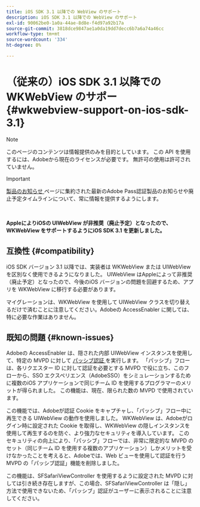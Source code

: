 ```yaml
---
title: iOS SDK 3.1 以降での WebView のサポート
description: iOS SDK 3.1 以降での WebView のサポート
exl-id: 90062be0-1a0a-44ae-8d8e-f4d97a92b17a
source-git-commit: 3818dce9847ae1a0da19dd7decc6b7a6a74a46cc
workflow-type: tm+mt
source-wordcount: '334'
ht-degree: 0%

---
```


# （従来の）iOS SDK 3.1 以降での WKWebView のサポー {#wkwebview-support-on-ios-sdk-3.1}

>[!NOTE]
>
>このページのコンテンツは情報提供のみを目的としています。 この API を使用するには、Adobeから現在のライセンスが必要です。 無許可の使用は許可されていません。

>[!IMPORTANT]
>
> [ 製品のお知らせ ](/help/authentication/product-announcements.md) ページに集約された最新のAdobe Pass認証製品のお知らせや廃止予定タイムラインについて、常に情報を提供するようにします。

</br>

**AppleによりiOSの UIWebView が非推奨（廃止予定）となったので、WKWebView をサポートするようにiOS SDK 3.1 を更新しました。**

## 互換性 {#compatibility}

iOS SDK バージョン 3.1 以降では、実装者は WKWebView または UIWebView を区別なく使用できるようになりました。 UIWebView はAppleによって非推奨（廃止予定）となったので、今後のiOS バージョンの問題を回避するため、アプリを WKWebView に移行する必要があります。

マイグレーションは、WKWebView を使用して UIWebView クラスを切り替えるだけで済むことに注意してください。Adobeの AccessEnabler に関しては、特に必要な作業はありません。

## 既知の問題 {#known-issues}

Adobeの AccessEnabler は、隠された内部 UIWebView インスタンスを使用して、特定の MVPD に対して [ パッシブ認証 ](/help/authentication/integration-guide-programmers/legacy/sso-access/sso-passive-authn.md) を実行します。 「パッシブ」フローは、各リクエスター ID に対して認証を必要とする MVPD で役に立ち、このフローから、SSO エクスペリエンス（AdobeSSO）をシミュレーションするために複数のiOS アプリケーションで同じチーム ID を使用するプログラマーのメリットが得られました。 この機能は、現在、限られた数の MVPD で使用されています。

この機能では、Adobeが認証 Cookie をキャプチャし、「パッシブ」フロー中に再生できる UIWebView の動作を使用しました。 WKWebView は、Adobeがログイン時に設定された Cookie を取得し、WKWebView の隠しインスタンスを使用して再生するのを防ぐ、より強力なセキュリティを導入しています。 このセキュリティの向上により、「パッシブ」フローでは、非常に限定的な MVPD のセット（同じチーム ID を使用する複数のアプリケーション）しかメリットを受けなかったことを考えると、Adobeでは、Web ビューを使用して認証を行う MVPD の「パッシブ認証」機能を削除しました。

この機能は、SFSafariViewController を使用するように設定された MVPD に対しては引き続き存在しますが、この場合、SFSafariViewController は「隠し」方法で使用できないため、「パッシブ」認証がユーザーに表示されることに注意してください。
